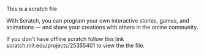 This is a scratch file. 

With Scratch, you can program your own interactive stories, games, and animations — and share your creations with others in the online community.

If you don't have offline scratch follow this link scratch.mit.edu/projects/25355401 to view the the file.